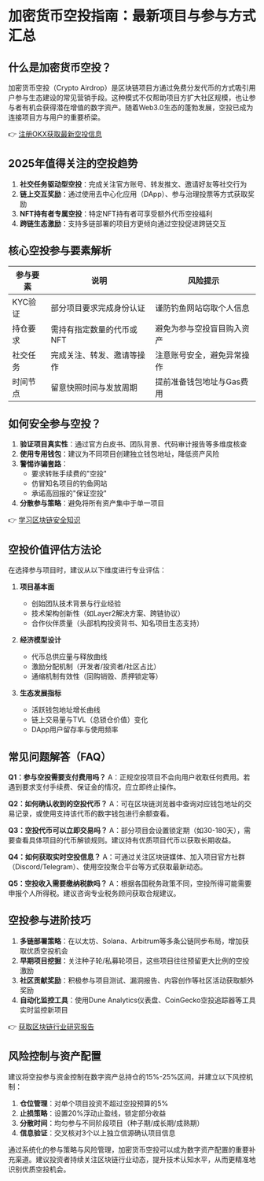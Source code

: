 # 加密货币空投指南：最新项目与参与方式汇总

## 什么是加密货币空投？
加密货币空投（Crypto Airdrop）是区块链项目方通过免费分发代币的方式吸引用户参与生态建设的常见营销手段。这种模式不仅帮助项目方扩大社区规模，也让参与者有机会获得潜在增值的数字资产。随着Web3.0生态的蓬勃发展，空投已成为连接项目方与用户的重要桥梁。

👉 [注册OKX获取最新空投信息](https://bit.ly/okx_welcome)

## 2025年值得关注的空投趋势
1. **社交任务驱动型空投**：完成关注官方账号、转发推文、邀请好友等社交行为
2. **链上交互奖励**：通过使用去中心化应用（DApp）、参与治理投票等方式获取奖励
3. **NFT持有者专属空投**：特定NFT持有者可享受额外代币空投福利
4. **跨链生态激励**：支持多链部署的项目方更倾向通过空投促进跨链交互

## 核心空投参与要素解析

| 参与要素 | 说明 | 风险提示 |
|---------|------|----------|
| KYC验证 | 部分项目要求完成身份认证 | 谨防钓鱼网站窃取个人信息 |
| 持仓要求 | 需持有指定数量的代币或NFT | 避免为参与空投盲目购入资产 |
| 社交任务 | 完成关注、转发、邀请等操作 | 注意账号安全，避免异常操作 |
| 时间节点 | 留意快照时间与发放周期 | 提前准备钱包地址与Gas费用 |

## 如何安全参与空投？
1. **验证项目真实性**：通过官方白皮书、团队背景、代码审计报告等多维度核查
2. **使用专用钱包**：建议为不同项目创建独立钱包地址，降低资产风险
3. **警惕诈骗套路**：
   - 要求转账手续费的"空投"
   - 仿冒知名项目的钓鱼网站
   - 承诺高回报的"保证空投"
4. **分散参与策略**：避免将所有资产集中于单一项目

👉 [学习区块链安全知识](https://bit.ly/okx_welcome)

## 空投价值评估方法论
在选择参与项目时，建议从以下维度进行专业评估：

1. **项目基本面**
   - 创始团队技术背景与行业经验
   - 技术架构创新性（如Layer2解决方案、跨链协议）
   - 合作伙伴质量（头部机构投资背书、知名项目生态支持）

2. **经济模型设计**
   - 代币总供应量与释放曲线
   - 激励分配机制（开发者/投资者/社区占比）
   - 通缩机制有效性（回购销毁、质押锁定等）

3. **生态发展指标**
   - 活跃钱包地址增长曲线
   - 链上交易量与TVL（总锁仓价值）变化
   - DApp用户留存率与使用频率

## 常见问题解答（FAQ）

**Q1：参与空投需要支付费用吗？**
A：正规空投项目不会向用户收取任何费用。若遇到要求支付手续费、保证金的情况，应立即终止操作。

**Q2：如何确认收到的空投代币？**
A：可在区块链浏览器中查询对应钱包地址的交易记录，或使用支持该代币的数字钱包进行余额查看。

**Q3：空投代币可以立即交易吗？**
A：部分项目会设置锁定期（如30-180天），需要查看具体项目的代币解锁规则。建议持有优质项目代币以获取长期收益。

**Q4：如何获取实时空投信息？**
A：可通过关注区块链媒体、加入项目官方社群（Discord/Telegram）、使用空投聚合平台等方式获取最新动态。

**Q5：空投收入需要缴纳税款吗？**
A：根据各国税务政策不同，空投所得可能需要申报个人所得税。建议咨询专业税务顾问获取合规建议。

## 空投参与进阶技巧
1. **多链部署策略**：在以太坊、Solana、Arbitrum等多条公链同步布局，增加获取优质空投机会
2. **早期项目挖掘**：关注种子轮/私募轮项目，这些项目往往预留更大比例的空投激励
3. **社区贡献奖励**：积极参与项目测试、漏洞报告、内容创作等社区活动获取额外奖励
4. **自动化监控工具**：使用Dune Analytics仪表盘、CoinGecko空投追踪器等工具实时监控新项目

👉 [获取区块链行业研究报告](https://bit.ly/okx_welcome)

## 风险控制与资产配置
建议将空投参与资金控制在数字资产总持仓的15%-25%区间，并建立以下风控机制：

1. **仓位管理**：对单个项目投资不超过空投预算的5%
2. **止损策略**：设置20%浮动止盈线，锁定部分收益
3. **分散时间**：均匀参与不同阶段项目（种子期/成长期/成熟期）
4. **信息验证**：交叉核对3个以上独立信源确认项目信息

通过系统化的参与策略与风险管理，加密货币空投可以成为数字资产配置的重要补充渠道。建议投资者持续关注区块链行业动态，提升技术认知水平，从而更精准地识别优质空投机会。
